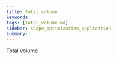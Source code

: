 ```yaml
---
title: Total volume
keywords: 
tags: [Total_volume.md]
sidebar: shape_optimization_application
summary: 
---
```

Total volume